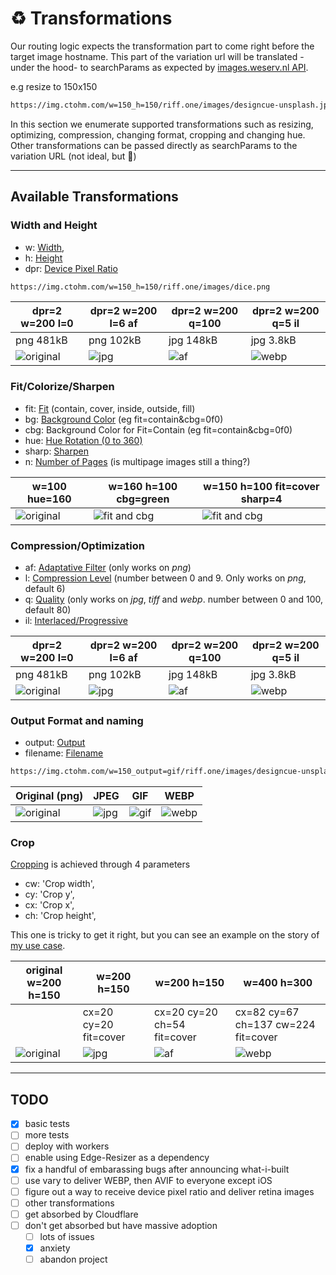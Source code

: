 # ♻️ Transformations

Our routing logic expects the transformation part to come right before the target image hostname. This part of the variation url will be translated -under the hood- to searchParams as expected by [images.weserv.nl API](https://images.weserv.nl/). 

e.g resize to 150x150

```html
https://img.ctohm.com/w=150_h=150/riff.one/images/designcue-unsplash.jpg`
```

<ShowCase>
<template v-slot:first_paragraph>
Except for the very first time they are requested (and inmediately cached), variations will answer from the edge at blazing speed, and will even survive for a few months if the original image is deleted. The image to the right doesn't exist but in Cloudflare's Cache.
</template>
<template v-slot:second_paragraph>The response headers will also hint the browser not to request this same asset for a year. While this isn't much of a feature, your browser will hopefully not need requesting it anytime soon and that will shave a couple of ms off.

</template>
<template v-slot:table>

 | w=150 h=150 |
|----------|
|![150x150](https://img.ctohm.com/w=150_h=150/riff.one/images/designcue-unsplash.jpg)

</template>
</ShowCase>

In this section we enumerate supported transformations such as resizing, optimizing, compression, changing format, cropping and changing hue. Other transformations can be passed directly as searchParams to the variation URL (not ideal, but :shrug:)

----------
## Available Transformations



### Width and Height


-    w: [Width](https://images.weserv.nl/docs/size.html#width),
-    h: [Height](https://images.weserv.nl/docs/size.html#height)
- dpr: [Device Pixel Ratio](https://images.weserv.nl/docs/size.html#device-pixel-ratio)

```html
https://img.ctohm.com/w=150_h=150/riff.one/images/dice.png
```

| dpr=2 w=200 l=0 | dpr=2 w=200 l=6 af | dpr=2 w=200 q=100   | dpr=2 w=200 q=5 il |
|----------|------|---------|  --  |
| png 481kB | png 102kB | jpg 148kB| jpg 3.8kB  |
|![original](https://img.ctohm.com/dpr=2_w=200_png_l=0/riff.one/images/dice.png) |![jpg](https://img.ctohm.com/dpr=4_w=200_png_l=6_af/riff.one/images/dice.png) |  ![af](https://img.ctohm.com/dpr=2_w=200_jpg_q=100/riff.one/images/designcue-unsplash.jpg)  |  ![webp](https://img.ctohm.com/dpr=2_w=200_jpg_q=5/riff.one/images/designcue-unsplash.jpg) |  



### Fit/Colorize/Sharpen

 - fit: [Fit](https://images.weserv.nl/docs/fit.html) (contain, cover, inside, outside, fill)
 - bg: [Background Color](https://images.weserv.nl/docs/adjustment.html#background) (eg  fit=contain&cbg=0f0)
 - cbg: Background Color for Fit=Contain (eg  fit=contain&cbg=0f0)
 - hue: [Hue Rotation (0 to 360) ](https://images.weserv.nl/docs/adjustment.html#hue-rotation)
 - sharp: [Sharpen](https://images.weserv.nl/docs/adjustment.html#sharpen)
 - n: [Number of Pages](https://images.weserv.nl/docs/format.html#number-of-pages) (is multipage images still a thing?)

| w=100 hue=160 | w=160 h=100 cbg=green |  w=150 h=100 fit=cover sharp=4  |
|----------|------|---------|  
|![original](https://img.ctohm.com/w=100_hue=160/riff.one/images/designcue-unsplash.jpg) |![fit and cbg](https://img.ctohm.com/w=160_h=100_cbg=green/riff.one/images/designcue-unsplash.jpg) |  ![fit and cbg](https://img.ctohm.com/w=150_h=100_fit=cover&sharp=4/riff.one/images/designcue-unsplash.jpg) |  

 ### Compression/Optimization

- af: [Adaptative Filter](https://images.weserv.nl/docs/format.html#adaptive-filter) (only works on *png*)
- l: [Compression Level](https://images.weserv.nl/docs/format.html#compression-level) (number between 0 and 9. Only works on *png*, default 6)
- q: [Quality](https://images.weserv.nl/docs/format.html#quality) (only works on *jpg*, *tiff* and *webp*. number between 0 and 100, default 80)
- il: [Interlaced/Progressive](https://images.weserv.nl/docs/format.html#interlace-progressive)


| dpr=2 w=200 l=0 | dpr=2 w=200 l=6 af | dpr=2 w=200 q=100   | dpr=2 w=200 q=5 il |
|----------|------|---------|  --  |
| png 481kB | png 102kB | jpg 148kB| jpg 3.8kB  |
|![original](https://img.ctohm.com/dpr=2_w=200_png_l=0/riff.one/images/dice.png) |![jpg](https://img.ctohm.com/dpr=2_w=200_png_l=6_af/riff.one/images/dice.png) |  ![af](https://img.ctohm.com/dpr=2_w=200_jpg_q=100/riff.one/images/designcue-unsplash.jpg)  |  ![webp](https://img.ctohm.com/dpr=2_w=200_jpg_q=5/riff.one/images/designcue-unsplash.jpg) |  



### Output Format and naming

- output: [Output](https://images.weserv.nl/docs/format.html#output)
- filename: [Filename](https://images.weserv.nl/docs/format.html#filename)

```html
https://img.ctohm.com/w=150_output=gif/riff.one/images/designcue-unsplash.jpg
```

| Original (png) | JPEG |   GIF   | WEBP |
|----------|------|---------|  --  |
|![original](https://img.ctohm.com/w=150_png/riff.one/images/designcue-unsplash.jpg) |![jpg](https://img.ctohm.com/hue=90_w=150_jpg/riff.one/images/designcue-unsplash.jpg) |  ![gif](https://img.ctohm.com/hue=180_w=150_gif/riff.one/images/designcue-unsplash.jpg) |  ![webp](https://img.ctohm.com/hue=270_w=150_output=webp/riff.one/images/designcue-unsplash.jpg) |  


### Crop

[Cropping](https://images.weserv.nl/docs/crop.html#rectangle-crop) is achieved through 4 parameters

-  cw: 'Crop width',
-  cy: 'Crop y',
-  cx: 'Crop x',
-  ch: 'Crop height',

This one is tricky to get it right, but you can see an example on the story of [my use case](use_cases.md).

| original w=200 h=150 | w=200 h=150 | w=200 h=150 |  w=400 h=300  |
|----------|------|---------|  --  |
|  | cx=20 cy=20 fit=cover| cx=20 cy=20 ch=54 fit=cover| cx=82 cy=67 ch=137 cw=224 fit=cover|
|![original](https://img.ctohm.com/w=200_h=150/riff.one/images/printable_chart.png) |![jpg](https://img.ctohm.com/w=200_h=150_cx=20_cy=20_fit=cover/riff.one/images/printable_chart.png) |  ![af](https://img.ctohm.com/w=200_h=150_cx=20_cy=20_ch=54_fit=cover/riff.one/images/printable_chart.png)  |  ![webp](https://img.ctohm.com/w=400_h=300_cx=82_cy=67_ch=137_cw=224_fit=cover/riff.one/images/printable_chart.png) |  


--------------



## TODO

- [x] basic tests
- [ ] more tests
- [ ] deploy with workers
- [ ] enable using Edge-Resizer as a dependency
- [x] fix a handful of embarassing bugs after announcing what-i-built
- [ ] use vary to deliver WEBP, then AVIF to everyone except iOS
- [ ] figure out a way to receive device pixel ratio and deliver retina images
- [ ] other transformations
- [ ] get absorbed by Cloudflare
- [ ] don't get absorbed but have massive adoption
  - [ ] lots of issues 
  - [x] anxiety
  - [ ] abandon project